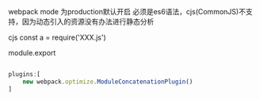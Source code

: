 webpack mode 为production默认开启
必须是es6语法，cjs(CommonJS)不支持，因为动态引入的资源没有办法进行静态分析


cjs
const a = require('XXX.js')

module.export

````javascript

plugins:[
    new webpack.optimize.ModuleConcatenationPlugin()
]


````